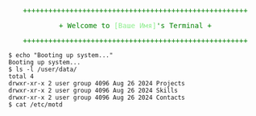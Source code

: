 <p align="center" style="color: green; font-family: monospace; font-size: 14px;">
+++++++++++++++++++++++++++++++++++++++++++++++++++++
</p>
<p align="center" style="color: green; font-family: monospace; font-size: 14px;">
+ Welcome to <span style="color: lightgreen;">[Ваше Имя]</span>'s Terminal                  +
</p>
<p align="center" style="color: green; font-family: monospace; font-size: 14px;">
+++++++++++++++++++++++++++++++++++++++++++++++++++++
</p>

```shell
$ echo "Booting up system..."
Booting up system...
$ ls -l /user/data/
total 4
drwxr-xr-x 2 user group 4096 Aug 26 2024 Projects
drwxr-xr-x 2 user group 4096 Aug 26 2024 Skills
drwxr-xr-x 2 user group 4096 Aug 26 2024 Contacts
$ cat /etc/motd
